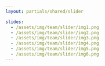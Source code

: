 ```yaml
---
layout: partials/shared/slider

slides:
  - /assets/img/team/slider/img1.png
  - /assets/img/team/slider/img2.png
  - /assets/img/team/slider/img3.png
  - /assets/img/team/slider/img4.png
  - /assets/img/team/slider/img5.png
  - /assets/img/team/slider/img6.png
---
```

